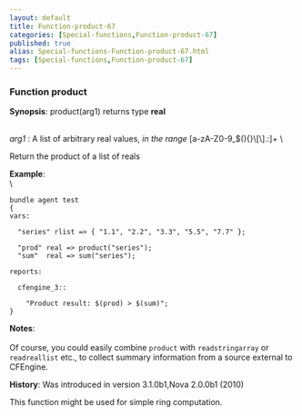```yaml
---
layout: default
title: Function-product-67
categories: [Special-functions,Function-product-67]
published: true
alias: Special-functions-Function-product-67.html
tags: [Special-functions,Function-product-67]
---
```


### Function product

**Synopsis**: product(arg1) returns type **real**

\
 *arg1* : A list of arbitrary real values, *in the range*
[a-zA-Z0-9\_\$(){}\\[\\].:]+ \

Return the product of a list of reals

**Example**:\
 \

~~~~ {.verbatim}
bundle agent test
{
vars:

  "series" rlist => { "1.1", "2.2", "3.3", "5.5", "7.7" };

  "prod" real => product("series");
  "sum"  real => sum("series");

reports:

  cfengine_3::

    "Product result: $(prod) > $(sum)";
}
~~~~

**Notes**:\
 \
 Of course, you could easily combine `product` with `readstringarray` or
`readreallist` etc., to collect summary information from a source
external to CFEngine.

**History**: Was introduced in version 3.1.0b1,Nova 2.0.0b1 (2010)

This function might be used for simple ring computation.
